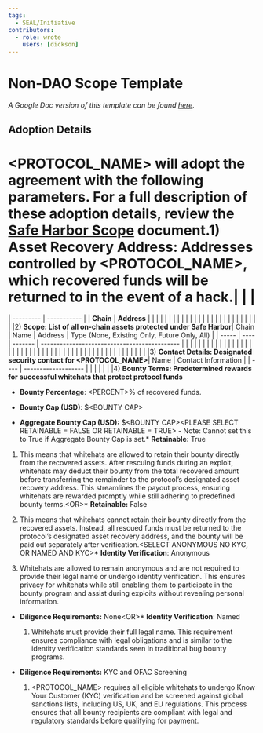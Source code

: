 ```yaml
---
tags:
  - SEAL/Initiative
contributors:
  - role: wrote
    users: [dickson]
---
```


# Non-DAO Scope Template

*A Google Doc version of this template can be found [here](https://docs.google.com/document/d/1kcgeq2GmmuSHyMzbl0mlgRhMHag-av4B4TdLZFqdoSE/edit?tab=t.0#heading=h.3zg7p0uu82jx).*

## **Adoption Details**

# \<PROTOCOL\_NAME> will adopt the agreement with the following parameters. For a full description of these adoption details, review the [Safe Harbor Scope](https://securityalliance.notion.site/safe-harbor-scope) document.1) **Asset Recovery Address: Addresses controlled by \<PROTOCOL\_NAME>, which recovered funds will be returned to in the event of a hack.**|           |             |
| --------- | ----------- |
| **Chain** | **Address** |
|           |             |
|           |             |
|           |             |
|           |             |
|           |             |
|           |             |
|           |             |
|           |             |
|           |             |2) **Scope: List of all on-chain assets protected under Safe Harbor**| Chain | Name | Address | Type (None, Existing Only, Future Only, All) |
| ----- | ---- | ------- | -------------------------------------------- |
|       |      |         |                                              |
|       |      |         |                                              |
|       |      |         |                                              |
|       |      |         |                                              |
|       |      |         |                                              |
|       |      |         |                                              |
|       |      |         |                                              |
|       |      |         |                                              |
|       |      |         |                                              |
|       |      |         |                                              |3) **Contact Details: Designated security contact for \<PROTOCOL\_NAME>**| Name | Contact Information |
| ---- | ------------------- |
|      |                     |
|      |                     |4) **Bounty Terms: Predetermined rewards for successful whitehats that protect protocol funds**

   - **Bounty Percentage**: \<PERCENT>% of recovered funds.

   - **Bounty Cap (USD)**: $\<BOUNTY CAP>

   - **Aggregate Bounty Cap (USD):** $\<BOUNTY CAP>\<PLEASE SELECT RETAINABLE = FALSE OR RETAINABLE = TRUE> - Note: Cannot set this to True if Aggregate Bounty Cap is set.* **Retainable:** True 

  1. This means that whitehats are allowed to retain their bounty directly from the recovered assets. After rescuing funds during an exploit, whitehats may deduct their bounty from the total recovered amount before transferring the remainder to the protocol’s designated asset recovery address. This streamlines the payout process, ensuring whitehats are rewarded promptly while still adhering to predefined bounty terms.\<OR>* **Retainable:** False

  1. This means that whitehats cannot retain their bounty directly from the recovered assets. Instead, all rescued funds must be returned to the protocol’s designated asset recovery address, and the bounty will be paid out separately after verification.\<SELECT ANONYMOUS NO KYC, OR NAMED AND KYC>* **Identity Verification**: Anonymous

  1. Whitehats are allowed to remain anonymous and are not required to provide their legal name or undergo identity verification. This ensures privacy for whitehats while still enabling them to participate in the bounty program and assist during exploits without revealing personal information.

* **Diligence Requirements:** None\<OR>* **Identity Verification**: Named

  1. Whitehats must provide their full legal name. This requirement ensures compliance with legal obligations and is similar to the identity verification standards seen in traditional bug bounty programs.

* **Diligence Requirements:** KYC and OFAC Screening

  1. \<PROTOCOL\_NAME> requires all eligible whitehats to undergo Know Your Customer (KYC) verification and be screened against global sanctions lists, including US, UK, and EU regulations. This process ensures that all bounty recipients are compliant with legal and regulatory standards before qualifying for payment.

